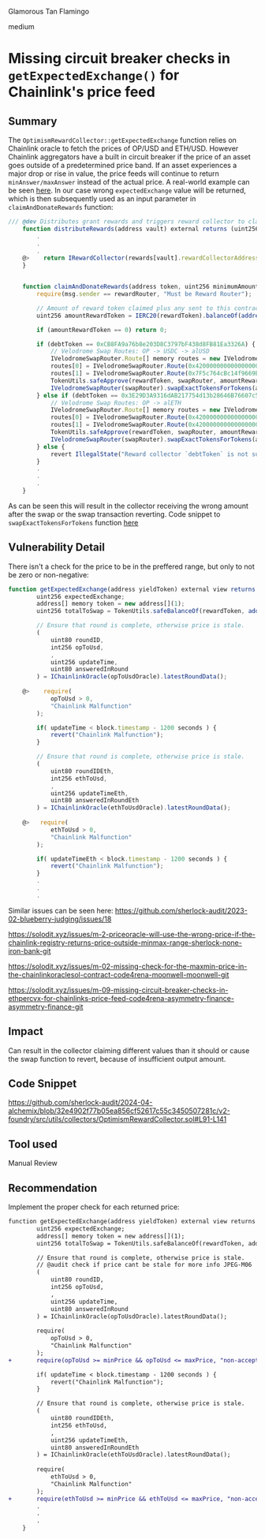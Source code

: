 Glamorous Tan Flamingo

medium

# Missing circuit breaker checks in `getExpectedExchange()` for Chainlink's price feed

## Summary

The `OptimismRewardCollector::getExpectedExchange` function relies on Chainlink oracle to fetch the prices of OP/USD and ETH/USD. However Chainlink aggregators have a built in circuit breaker if the price of an asset goes outside of a predetermined price band. If an asset experiences a major drop or rise in value, the price feeds will continue to return `minAnswer/maxAnswer` instead of the actual price. A real-world example can be seen [here](https://rekt.news/venus-blizz-rekt/). In our case wrong `expectedExchange` value will be returned, which is then subsequently used as an input parameter in `claimAndDonateRewards` function: 

```javascript
/// @dev Distributes grant rewards and triggers reward collector to claim and donate
    function distributeRewards(address vault) external returns (uint256) {
        .
        .
        .
    @>    return IRewardCollector(rewards[vault].rewardCollectorAddress).claimAndDonateRewards(vault, IRewardCollector(rewards[vault].rewardCollectorAddress).getExpectedExchange(vault) * slippageBPS / BPS);
    }


    function claimAndDonateRewards(address token, uint256 minimumAmountOut) external returns (uint256) {
        require(msg.sender == rewardRouter, "Must be Reward Router"); 

        // Amount of reward token claimed plus any sent to this contract from grants.
        uint256 amountRewardToken = IERC20(rewardToken).balanceOf(address(this));

        if (amountRewardToken == 0) return 0;

        if (debtToken == 0xCB8FA9a76b8e203D8C3797bF438d8FB81Ea3326A) {
            // Velodrome Swap Routes: OP -> USDC -> alUSD
            IVelodromeSwapRouter.Route[] memory routes = new IVelodromeSwapRouter.Route[](2);
            routes[0] = IVelodromeSwapRouter.Route(0x4200000000000000000000000000000000000042, 0x7F5c764cBc14f9669B88837ca1490cCa17c31607, false, 0xF1046053aa5682b4F9a81b5481394DA16BE5FF5a);
            routes[1] = IVelodromeSwapRouter.Route(0x7F5c764cBc14f9669B88837ca1490cCa17c31607, 0xCB8FA9a76b8e203D8C3797bF438d8FB81Ea3326A, true, 0xF1046053aa5682b4F9a81b5481394DA16BE5FF5a);
            TokenUtils.safeApprove(rewardToken, swapRouter, amountRewardToken);
            IVelodromeSwapRouter(swapRouter).swapExactTokensForTokens(amountRewardToken, minimumAmountOut, routes, address(this), block.timestamp);
        } else if (debtToken == 0x3E29D3A9316dAB217754d13b28646B76607c5f04) {
            // Velodrome Swap Routes: OP -> alETH
            IVelodromeSwapRouter.Route[] memory routes = new IVelodromeSwapRouter.Route[](2);
            routes[0] = IVelodromeSwapRouter.Route(0x4200000000000000000000000000000000000042, 0x4200000000000000000000000000000000000006, false, 0xF1046053aa5682b4F9a81b5481394DA16BE5FF5a);
            routes[1] = IVelodromeSwapRouter.Route(0x4200000000000000000000000000000000000006, 0x3E29D3A9316dAB217754d13b28646B76607c5f04, true, 0xF1046053aa5682b4F9a81b5481394DA16BE5FF5a);
            TokenUtils.safeApprove(rewardToken, swapRouter, amountRewardToken);
            IVelodromeSwapRouter(swapRouter).swapExactTokensForTokens(amountRewardToken, minimumAmountOut, routes, address(this), block.timestamp);
        } else {
            revert IllegalState("Reward collector `debtToken` is not supported");
        }
        .
        .
        .
    }
```

As can be seen this will result in the collector receiving the wrong amount after the swap or the swap transaction reverting. Code snippet to `swapExactTokensForTokens` function [here](https://github.com/velodrome-finance/contracts/blob/888617832644f073f331d6576da3f4bd987be982/contracts/Router.sol#L354) 

## Vulnerability Detail

There isn't a check for the price to be in the preffered range, but only to not be zero or non-negative: 

```javascript
function getExpectedExchange(address yieldToken) external view returns (uint256) {
        uint256 expectedExchange;
        address[] memory token = new address[](1);
        uint256 totalToSwap = TokenUtils.safeBalanceOf(rewardToken, address(this));

        // Ensure that round is complete, otherwise price is stale.
        (
            uint80 roundID,
            int256 opToUsd,
            ,
            uint256 updateTime,
            uint80 answeredInRound
        ) = IChainlinkOracle(opToUsdOracle).latestRoundData();
        
    @>    require(
            opToUsd > 0, 
            "Chainlink Malfunction"
        );

        if( updateTime < block.timestamp - 1200 seconds ) {
            revert("Chainlink Malfunction");
        }

        // Ensure that round is complete, otherwise price is stale.
        (
            uint80 roundIDEth,
            int256 ethToUsd,
            ,
            uint256 updateTimeEth,
            uint80 answeredInRoundEth
        ) = IChainlinkOracle(ethToUsdOracle).latestRoundData();
        
    @>   require(
            ethToUsd > 0, 
            "Chainlink Malfunction"
        );

        if( updateTimeEth < block.timestamp - 1200 seconds ) {
            revert("Chainlink Malfunction");
        }
        .
        .
        .

```

Similar issues can be seen here: 
https://github.com/sherlock-audit/2023-02-blueberry-judging/issues/18

https://solodit.xyz/issues/m-2-priceoracle-will-use-the-wrong-price-if-the-chainlink-registry-returns-price-outside-minmax-range-sherlock-none-iron-bank-git

https://solodit.xyz/issues/m-02-missing-check-for-the-maxmin-price-in-the-chainlinkoraclesol-contract-code4rena-moonwell-moonwell-git

https://solodit.xyz/issues/m-09-missing-circuit-breaker-checks-in-ethpercvx-for-chainlinks-price-feed-code4rena-asymmetry-finance-asymmetry-finance-git


## Impact

Can result in the collector claiming different values than it should or cause the swap function to revert, because of insufficient output amount.

## Code Snippet

https://github.com/sherlock-audit/2024-04-alchemix/blob/32e4902f77b05ea856cf52617c55c3450507281c/v2-foundry/src/utils/collectors/OptimismRewardCollector.sol#L91-L141

## Tool used

Manual Review

## Recommendation

Implement the proper check for each returned price: 

```diff
function getExpectedExchange(address yieldToken) external view returns (uint256) {
        uint256 expectedExchange;
        address[] memory token = new address[](1);
        uint256 totalToSwap = TokenUtils.safeBalanceOf(rewardToken, address(this));

        // Ensure that round is complete, otherwise price is stale.
        // @audit check if price cant be stale for more info JPEG-M06
        (
            uint80 roundID,
            int256 opToUsd,
            ,
            uint256 updateTime,
            uint80 answeredInRound
        ) = IChainlinkOracle(opToUsdOracle).latestRoundData();
        
        require(
            opToUsd > 0, 
            "Chainlink Malfunction"
        );
+       require(opToUsd >= minPrice && opToUsd <= maxPrice, "non-acceptable price"); 

        if( updateTime < block.timestamp - 1200 seconds ) {
            revert("Chainlink Malfunction");
        }

        // Ensure that round is complete, otherwise price is stale.
        (
            uint80 roundIDEth,
            int256 ethToUsd,
            ,
            uint256 updateTimeEth,
            uint80 answeredInRoundEth
        ) = IChainlinkOracle(ethToUsdOracle).latestRoundData();
        
        require(
            ethToUsd > 0, 
            "Chainlink Malfunction"
        );
+       require(ethToUsd >= minPrice && ethToUsd <= maxPrice, "non-acceptable price"); 
        .
        .
        .
    }
```
